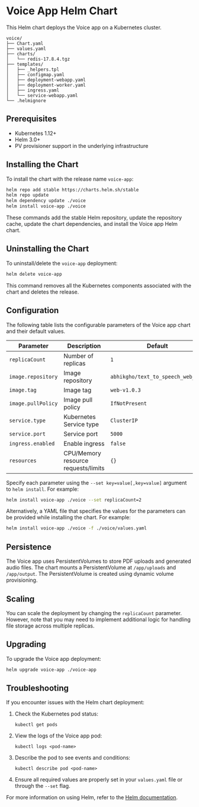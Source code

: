 # Voice App Helm Chart

This Helm chart deploys the Voice app on a Kubernetes cluster.

```
voice/
├── Chart.yaml
├── values.yaml
├── charts/
│   └── redis-17.8.4.tgz
├── templates/
│   ├── _helpers.tpl
│   ├── configmap.yaml
│   ├── deployment-webapp.yaml
│   ├── deployment-worker.yaml
│   ├── ingress.yaml
│   └── service-webapp.yaml
└── .helmignore
```

## Prerequisites

- Kubernetes 1.12+
- Helm 3.0+
- PV provisioner support in the underlying infrastructure

## Installing the Chart

To install the chart with the release name `voice-app`:

```bash
helm repo add stable https://charts.helm.sh/stable
helm repo update
helm dependency update ./voice
helm install voice-app ./voice
```

These commands add the stable Helm repository, update the repository cache, update the chart dependencies, and install the Voice app Helm chart.

## Uninstalling the Chart

To uninstall/delete the `voice-app` deployment:

```bash
helm delete voice-app
```

This command removes all the Kubernetes components associated with the chart and deletes the release.

## Configuration

The following table lists the configurable parameters of the Voice app chart and their default values.

| Parameter                | Description             | Default        |
|--------------------------|-------------------------|----------------|
| `replicaCount`           | Number of replicas      | `1`            |
| `image.repository`       | Image repository        | `abhikgho/text_to_speech_web_app` |
| `image.tag`              | Image tag               | `web-v1.0.3`   |
| `image.pullPolicy`       | Image pull policy       | `IfNotPresent` |
| `service.type`           | Kubernetes Service type | `ClusterIP`    |
| `service.port`           | Service port            | `5000`         |
| `ingress.enabled`        | Enable ingress          | `false`        |
| `resources`              | CPU/Memory resource requests/limits | `{}` |

Specify each parameter using the `--set key=value[,key=value]` argument to `helm install`. For example:

```bash
helm install voice-app ./voice --set replicaCount=2
```

Alternatively, a YAML file that specifies the values for the parameters can be provided while installing the chart. For example:

```bash
helm install voice-app ./voice -f ./voice/values.yaml
```

## Persistence

The Voice app uses PersistentVolumes to store PDF uploads and generated audio files. The chart mounts a PersistentVolume at `/app/uploads` and `/app/output`. The PersistentVolume is created using dynamic volume provisioning.

## Scaling

You can scale the deployment by changing the `replicaCount` parameter. However, note that you may need to implement additional logic for handling file storage across multiple replicas.

## Upgrading

To upgrade the Voice app deployment:

```bash
helm upgrade voice-app ./voice-app
```

## Troubleshooting

If you encounter issues with the Helm chart deployment:

1. Check the Kubernetes pod status:
   ```
   kubectl get pods
   ```

2. View the logs of the Voice app pod:
   ```
   kubectl logs <pod-name>
   ```

3. Describe the pod to see events and conditions:
   ```
   kubectl describe pod <pod-name>
   ```

4. Ensure all required values are properly set in your `values.yaml` file or through the `--set` flag.

For more information on using Helm, refer to the [Helm documentation](https://helm.sh/docs/).
